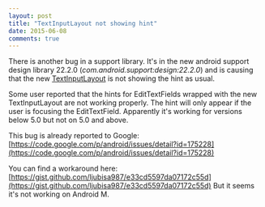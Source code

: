 ```yaml
---
layout: post
title: "TextInputLayout not showing hint"
date: 2015-06-08
comments: true
---
```


There is another bug in a support library. It's in the new android support design library 22.2.0 (*com.android.support:design:22.2.0*) and is causing that the new [TextInputLayout](http://developer.android.com/reference/android/support/design/widget/TextInputLayout.html?utm_campaign=io15&utm_source=dac&utm_medium=blog) is not showing the hint as usual.

Some user reported that the hints for EditTextFields wrapped with the new TextInputLayout are not working properly. The hint will only appear if the user is focusing the EditTextField. Apparently it's working for versions below 5.0 but not on 5.0 and above.

This bug is already reported to Google: [https://code.google.com/p/android/issues/detail?id=175228](https://code.google.com/p/android/issues/detail?id=175228)

You can find a workaround here: [https://gist.github.com/ljubisa987/e33cd5597da07172c55d](https://gist.github.com/ljubisa987/e33cd5597da07172c55d)
But it seems it's not working on Android M.